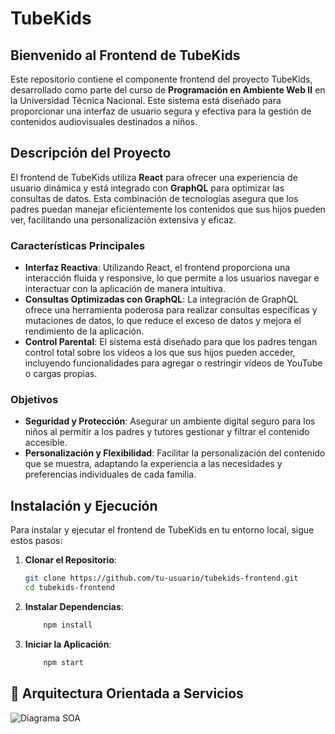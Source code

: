 # TubeKids

## Bienvenido al Frontend de TubeKids

Este repositorio contiene el componente frontend del proyecto TubeKids, desarrollado como parte del curso de **Programación en Ambiente Web II** en la Universidad Técnica Nacional. Este sistema está diseñado para proporcionar una interfaz de usuario segura y efectiva para la gestión de contenidos audiovisuales destinados a niños.

## Descripción del Proyecto

El frontend de TubeKids utiliza **React** para ofrecer una experiencia de usuario dinámica y está integrado con **GraphQL** para optimizar las consultas de datos. Esta combinación de tecnologías asegura que los padres puedan manejar eficientemente los contenidos que sus hijos pueden ver, facilitando una personalización extensiva y eficaz.

### Características Principales

- **Interfaz Reactiva**: Utilizando React, el frontend proporciona una interacción fluida y responsive, lo que permite a los usuarios navegar e interactuar con la aplicación de manera intuitiva.
- **Consultas Optimizadas con GraphQL**: La integración de GraphQL ofrece una herramienta poderosa para realizar consultas específicas y mutaciones de datos, lo que reduce el exceso de datos y mejora el rendimiento de la aplicación.
- **Control Parental**: El sistema está diseñado para que los padres tengan control total sobre los vídeos a los que sus hijos pueden acceder, incluyendo funcionalidades para agregar o restringir vídeos de YouTube o cargas propias.

### Objetivos

- **Seguridad y Protección**: Asegurar un ambiente digital seguro para los niños al permitir a los padres y tutores gestionar y filtrar el contenido accesible.
- **Personalización y Flexibilidad**: Facilitar la personalización del contenido que se muestra, adaptando la experiencia a las necesidades y preferencias individuales de cada familia.

## Instalación y Ejecución

Para instalar y ejecutar el frontend de TubeKids en tu entorno local, sigue estos pasos:

1. **Clonar el Repositorio**:
   ```bash
   git clone https://github.com/tu-usuario/tubekids-frontend.git
   cd tubekids-frontend
2. **Instalar Dependencias**:
   ```bash
       npm install
2. **Iniciar la Aplicación**:
   ```bash
       npm start
## 🧩 Arquitectura Orientada a Servicios

![Diagrama SOA](docs/arquitectura-soa.png)



